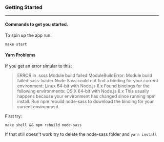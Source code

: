 ### Getting Started
---

#### Commands to get you started.

To spin up the app run:

`make start`


#### Yarn Problems

If you get an error simular to this:


> ERROR in .scss
  Module build failed
  ModuleBuildError: Module build failed sass-loader
  Node Sass could not find a binding for your current environment: Linux 64-bit with Node.js 8.x
  Found bindings for the following environments:
  OS X 64-bit with Node.js 8.x
  This usually happens because your environment has changed since running npm install.
  Run npm rebuild node-sass to download the binding for your current environment.


First try:

`make shell && npm rebuild node-sass`

If that still doesn't work try to delete the node-sass folder and `yarn install`
